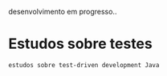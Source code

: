 desenvolvimento em progresso..

# Estudos sobre testes 
 ```
estudos sobre test-driven development Java
 ```
